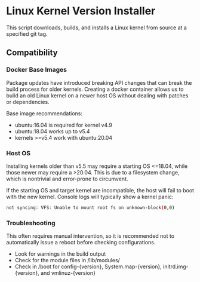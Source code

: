 # Linux Kernel Version Installer

This script downloads, builds, and installs a Linux kernel from source at a specified git tag.

## Compatibility

### Docker Base Images

Package updates have introduced breaking API changes that can break the build process for older kernels. Creating a docker container allows us to build an old Linux kernel on a newer host OS without dealing with patches or dependencies.

Base image recommendations:
- ubuntu:16.04 is required for kernel v4.9
- ubuntu:18.04 works up to v5.4
- kernels >=v5.4 work with ubuntu:20.04

### Host OS

Installing kernels older than v5.5 may require a starting OS <=18.04, while those newer may require a >20.04. This is due to a filesystem change, which is nontrivial and error-prone to circumvent.

If the starting OS and target kernel are incompatible, the host will fail to boot with the new kernel. Console logs will typically show a kernel panic:

```sh
not syncing: VFS: Unable to mount root fs on unknown-block(0,0)
```

### Troubleshooting

This often requires manual intervention, so it is recommended not to automatically issue a reboot before checking configurations.

- Look for warnings in the build output
- Check for the module files in /lib/modules/
- Check in /boot for config-{version}, System.map-{version}, initrd.img-{version}, and vmlinuz-{version}